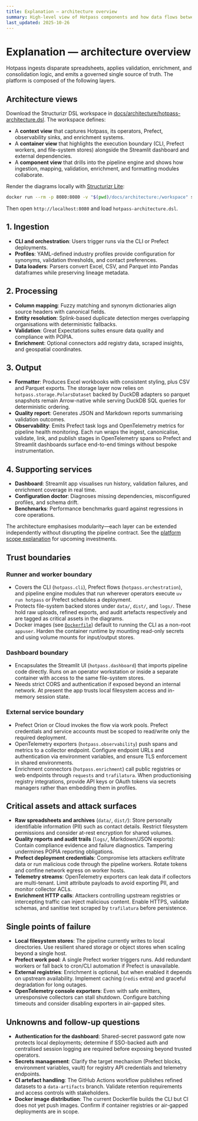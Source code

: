 ```yaml
---
title: Explanation — architecture overview
summary: High-level view of Hotpass components and how data flows between them.
last_updated: 2025-10-26
---
```


# Explanation — architecture overview

Hotpass ingests disparate spreadsheets, applies validation, enrichment, and consolidation logic, and emits a governed single source of truth. The platform is composed of the following layers.

## Architecture views

Download the Structurizr DSL workspace in [docs/architecture/hotpass-architecture.dsl](../architecture/hotpass-architecture.dsl). The workspace defines:

- A **context view** that captures Hotpass, its operators, Prefect, observability sinks, and enrichment systems.
- A **container view** that highlights the execution boundary (CLI, Prefect workers, and file-system stores) alongside the Streamlit dashboard and external dependencies.
- A **component view** that drills into the pipeline engine and shows how ingestion, mapping, validation, enrichment, and formatting modules collaborate.

Render the diagrams locally with [Structurizr Lite](https://docs.structurizr.com/lite):

```bash
docker run --rm -p 8080:8080 -v "$(pwd)/docs/architecture:/workspace" structurizr/lite
```

Then open `http://localhost:8080` and load `hotpass-architecture.dsl`.

## 1. Ingestion

- **CLI and orchestration**: Users trigger runs via the CLI or Prefect deployments.
- **Profiles**: YAML-defined industry profiles provide configuration for synonyms, validation thresholds, and contact preferences.
- **Data loaders**: Parsers convert Excel, CSV, and Parquet into Pandas dataframes while preserving lineage metadata.

## 2. Processing

- **Column mapping**: Fuzzy matching and synonym dictionaries align source headers with canonical fields.
- **Entity resolution**: Splink-based duplicate detection merges overlapping organisations with deterministic fallbacks.
- **Validation**: Great Expectations suites ensure data quality and compliance with POPIA.
- **Enrichment**: Optional connectors add registry data, scraped insights, and geospatial coordinates.

## 3. Output

- **Formatter**: Produces Excel workbooks with consistent styling, plus CSV and Parquet exports. The storage layer now relies on `hotpass.storage.PolarsDataset` backed by DuckDB adapters so parquet snapshots remain Arrow-native while serving DuckDB SQL queries for deterministic ordering.
- **Quality report**: Generates JSON and Markdown reports summarising validation outcomes.
- **Observability**: Emits Prefect task logs and OpenTelemetry metrics for pipeline health monitoring. Each run wraps the ingest, canonicalise, validate, link, and publish stages in OpenTelemetry spans so Prefect and Streamlit dashboards surface end-to-end timings without bespoke instrumentation.

## 4. Supporting services

- **Dashboard**: Streamlit app visualises run history, validation failures, and enrichment coverage in real time.
- **Configuration doctor**: Diagnoses missing dependencies, misconfigured profiles, and schema drift.
- **Benchmarks**: Performance benchmarks guard against regressions in core operations.

The architecture emphasises modularity—each layer can be extended independently without disrupting the pipeline contract. See the [platform scope explanation](./platform-scope.md) for upcoming investments.

## Trust boundaries

### Runner and worker boundary

- Covers the CLI (`hotpass.cli`), Prefect flows (`hotpass.orchestration`), and pipeline engine modules that run wherever operators execute `uv run hotpass` or Prefect schedules a deployment.
- Protects file-system backed stores under `data/`, `dist/`, and `logs/`. These hold raw uploads, refined exports, and audit artefacts respectively and are tagged as critical assets in the diagrams.
- Docker images (see [`Dockerfile`](../../Dockerfile)) default to running the CLI as a non-root `appuser`. Harden the container runtime by mounting read-only secrets and using volume mounts for input/output stores.

### Dashboard boundary

- Encapsulates the Streamlit UI (`hotpass.dashboard`) that imports pipeline code directly. Runs on an operator workstation or inside a separate container with access to the same file-system stores.
- Needs strict CORS and authentication if exposed beyond an internal network. At present the app trusts local filesystem access and in-memory session state.

### External service boundary

- Prefect Orion or Cloud invokes the flow via work pools. Prefect credentials and service accounts must be scoped to read/write only the required deployment.
- OpenTelemetry exporters (`hotpass.observability`) push spans and metrics to a collector endpoint. Configure endpoint URLs and authentication via environment variables, and ensure TLS enforcement in shared environments.
- Enrichment connectors (`hotpass.enrichment`) call public registries or web endpoints through `requests` and `trafilatura`. When productionising registry integrations, provide API keys or OAuth tokens via secrets managers rather than embedding them in profiles.

## Critical assets and attack surfaces

- **Raw spreadsheets and archives** (`data/`, `dist/`): Store personally identifiable information (PII) such as contact details. Restrict filesystem permissions and consider at-rest encryption for shared volumes.
- **Quality reports and audit trails** (`logs/`, Markdown/JSON exports): Contain compliance evidence and failure diagnostics. Tampering undermines POPIA reporting obligations.
- **Prefect deployment credentials**: Compromise lets attackers exfiltrate data or run malicious code through the pipeline workers. Rotate tokens and confine network egress on worker hosts.
- **Telemetry streams**: OpenTelemetry exporters can leak data if collectors are multi-tenant. Limit attribute payloads to avoid exporting PII, and monitor collector ACLs.
- **Enrichment HTTP calls**: Attackers controlling upstream registries or intercepting traffic can inject malicious content. Enable HTTPS, validate schemas, and sanitise text scraped by `trafilatura` before persistence.

## Single points of failure

- **Local filesystem stores**: The pipeline currently writes to local directories. Use resilient shared storage or object stores when scaling beyond a single host.
- **Prefect work pool**: A single Prefect worker triggers runs. Add redundant workers or fall back to cron/CLI automation if Prefect is unavailable.
- **External registries**: Enrichment is optional, but when enabled it depends on upstream availability. Implement caching (`redis` extra) and graceful degradation for long outages.
- **OpenTelemetry console exporters**: Even with safe emitters, unresponsive collectors can stall shutdown. Configure batching timeouts and consider disabling exporters in air-gapped sites.

## Unknowns and follow-up questions

- **Authentication for the dashboard**: Shared-secret password gate now protects local deployments; determine if SSO-backed auth and centralised session logging are required before exposing beyond trusted operators.
- **Secrets management**: Clarify the target mechanism (Prefect blocks, environment variables, vault) for registry API credentials and telemetry endpoints.
- **CI artefact handling**: The GitHub Actions workflow publishes refined datasets to a `data-artifacts` branch. Validate retention requirements and access controls with stakeholders.
- **Docker image distribution**: The current Dockerfile builds the CLI but CI does not yet push images. Confirm if container registries or air-gapped deployments are in scope.
